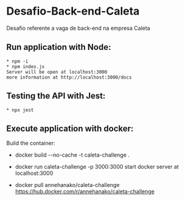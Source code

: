 # Desafio-Back-end-Caleta
Desafio referente a vaga de back-end na empresa Caleta


## Run application with Node:
    * npm -i
    * npm index.js
    Server will be open at localhost:3000
    more information at http://localhost:3000/docs

## Testing the API with Jest:
    * npx jest

## Execute application with docker:
Build the container:
* docker build --no-cache -t caleta-challenge .

* docker run caleta-challenge -p 3000:3000
 start docker server at localhost:3000

* docker pull annehanako/caleta-challenge
https://hub.docker.com/r/annehanako/caleta-challenge
